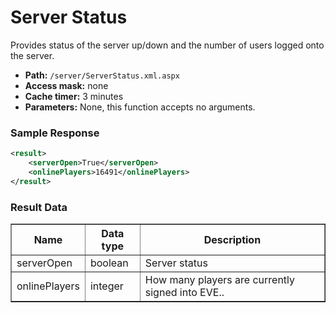 # Server Status
Provides status of the server up/down and the number of users logged onto the server.

* __Path:__ ``/server/ServerStatus.xml.aspx``
* __Access mask:__ none
* __Cache timer:__ 3 minutes
* __Parameters:__ None, this function accepts no arguments.

### Sample Response

```xml
<result>
    <serverOpen>True</serverOpen>
    <onlinePlayers>16491</onlinePlayers>
</result>
```

### Result Data

<table border="1">
    <tbody>
        <tr>
            <th>Name</th>
            <th>Data type</th>
            <th>Description</th>
        </tr>
        <tr>
            <td>serverOpen</td>
            <td>boolean</td>
            <td>Server status</td>
        </tr>
        <tr>
            <td>onlinePlayers</td>
            <td>integer</td>
            <td>How many players are currently signed into EVE.</em>.</td>
        </tr>
    </tbody>
</table>
